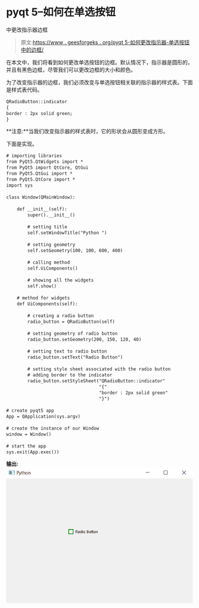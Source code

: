 # pyqt 5–如何在单选按钮

中更改指示器边框

> 原文:[https://www . geesforgeks . org/pyqt 5-如何更改指示器-单选按钮中的边框/](https://www.geeksforgeeks.org/pyqt5-how-to-change-indicator-border-in-radio-button/)

在本文中，我们将看到如何更改单选按钮的边框。默认情况下，指示器是圆形的，并且有黑色边框，尽管我们可以更改边框的大小和颜色。

为了改变指示器的边框，我们必须改变与单选按钮相关联的指示器的样式表。下面是样式表代码。

```
QRadioButton::indicator
{
border : 2px solid green;
}

```

**注意:**当我们改变指示器的样式表时，它的形状会从圆形变成方形。

下面是实现。

```
# importing libraries
from PyQt5.QtWidgets import * 
from PyQt5 import QtCore, QtGui
from PyQt5.QtGui import * 
from PyQt5.QtCore import * 
import sys

class Window(QMainWindow):

    def __init__(self):
        super().__init__()

        # setting title
        self.setWindowTitle("Python ")

        # setting geometry
        self.setGeometry(100, 100, 600, 400)

        # calling method
        self.UiComponents()

        # showing all the widgets
        self.show()

    # method for widgets
    def UiComponents(self):

        # creating a radio button
        radio_button = QRadioButton(self)

        # setting geometry of radio button
        radio_button.setGeometry(200, 150, 120, 40)

        # setting text to radio button
        radio_button.setText("Radio Button")

        # setting style sheet associated with the radio button
        # adding border to the indicator
        radio_button.setStyleSheet("QRadioButton::indicator"
                                   "{"
                                   "border : 2px solid green"
                                   "}")

# create pyqt5 app
App = QApplication(sys.argv)

# create the instance of our Window
window = Window()

# start the app
sys.exit(App.exec())
```

**输出:**
![](img/08c3af5d7f991328376c1a7e508799fc.png)